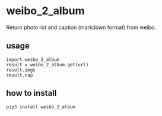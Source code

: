 # weibo_2_album

Return photo list and caption (markdown format) from weibo.

## usage

```
import weibo_2_album
result = weibo_2_album.get(url)
result.imgs
result.cap
```

## how to install

`pip3 install weibo_2_album`